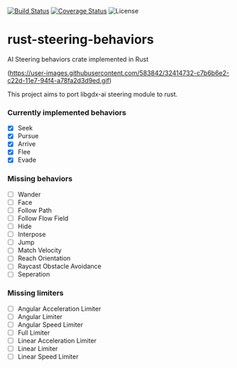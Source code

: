 [![Build Status](https://travis-ci.org/orhanbalci/rust-steering-behaviors.svg?branch=master)](https://travis-ci.org/orhanbalci/rust-steering-behaviors)
[![Coverage Status](https://coveralls.io/repos/github/orhanbalci/rust-steering-behaviors/badge.svg?branch=master)](https://coveralls.io/github/orhanbalci/rust-steering-behaviors?branch=master)
![License](https://img.shields.io/github/license/orhanbalci/rust-steering-behaviors.svg)
# rust-steering-behaviors
AI Steering behaviors crate implemented in Rust

(https://user-images.githubusercontent.com/583842/32414732-c7b6b6e2-c22d-11e7-94f4-a78fa2d3d9ed.gif)

This project aims to port libgdx-ai steering module to rust.

### Currently implemented behaviors
- [x] Seek 
- [x] Pursue
- [x] Arrive
- [x] Flee
- [x] Evade

### Missing behaviors
- [ ] Wander
- [ ] Face
- [ ] Follow Path
- [ ] Follow Flow Field
- [ ] Hide
- [ ] Interpose
- [ ] Jump
- [ ] Match Velocity
- [ ] Reach Orientation
- [ ] Raycast Obstacle Avoidance
- [ ] Seperation

### Missing limiters
- [ ] Angular Acceleration Limiter
- [ ] Angular Limiter
- [ ] Angular Speed Limiter
- [ ] Full Limiter
- [ ] Linear Acceleration Limiter
- [ ] Linear Limiter
- [ ] Linear Speed Limiter
